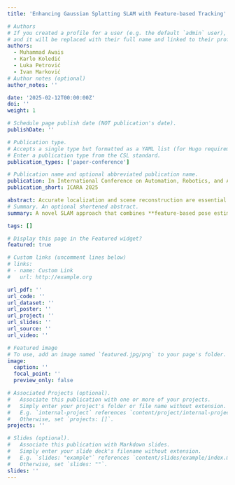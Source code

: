 ```yaml
---
title: 'Enhancing Gaussian Splatting SLAM with Feature-based Tracking'

# Authors
# If you created a profile for a user (e.g. the default `admin` user), write the username (folder name) here
# and it will be replaced with their full name and linked to their profile.
authors:
  - Muhammad Awais
  - Karlo Koledić
  - Luka Petrović
  - Ivan Marković
# Author notes (optional)
author_notes: ''

date: '2025-02-12T00:00:00Z'
doi: ''
weight: 1 

# Schedule page publish date (NOT publication's date).
publishDate: ''

# Publication type.
# Accepts a single type but formatted as a YAML list (for Hugo requirements).
# Enter a publication type from the CSL standard.
publication_types: ['paper-conference']

# Publication name and optional abbreviated publication name.
publication: In International Conference on Automation, Robotics, and Applications (ICARA 2025)
publication_short: ICARA 2025

abstract: Accurate localization and scene reconstruction are essential for the autonomous navigation of mobile agents. Simultaneous Localization and Mapping (SLAM) algorithms address both challenges by formulating a unified optimization problem, offering an integrated solution to both objectives. Recent advances in learning-based scene understanding have significantly improved accuracy and robustness, particularly in adverse scenarios that are troublesome for traditional geometric methods. However, generating an accurate dense scene reconstruction remains an open challenge, largely due to the complexity of the optimization problem, making it unsuitable for real-time requirements on resource-constrained devices. Novel advances in 3D reconstruction such as implicit representations and Gaussian Splatting present an enticing formulation enabling offline reconstruction of large-scale scenes. While these approaches have been successfully adapted for online incremental reconstruction, particularly through Gaussian Splatting SLAM methods, they are hindered by significant computational complexity and convergence challenges due to the non-convex nature of photometric optimization. In this work, we rethink this approach by combining the strengths of traditional feature-based methods with innovative reconstruction capability of Gaussian splatting. Specifically, we integrate feature-based pose estimation, relocalization, and loop closure with 3D Gaussian-based scene reconstruction. This results in state-of-the-art tracking and mapping performance on the EuRoC and TUM datasets, while significantly reducing convergence iterations and improving real-time performance.
# Summary. An optional shortened abstract.
summary: A novel SLAM approach that combines **feature-based pose estimation with Gaussian Splatting** 3D reconstruction, achieving state-of-the-art performance and real-time efficiency on benchmark datasets.

tags: []

# Display this page in the Featured widget?
featured: true

# Custom links (uncomment lines below)
# links:
# - name: Custom Link
#   url: http://example.org

url_pdf: ''
url_code: ''
url_dataset: ''
url_poster: ''
url_project: ''
url_slides: ''
url_source: ''
url_video: ''

# Featured image
# To use, add an image named `featured.jpg/png` to your page's folder.
image:
  caption: ''
  focal_point: ''
  preview_only: false

# Associated Projects (optional).
#   Associate this publication with one or more of your projects.
#   Simply enter your project's folder or file name without extension.
#   E.g. `internal-project` references `content/project/internal-project/index.md`.
#   Otherwise, set `projects: []`.
projects: ''

# Slides (optional).
#   Associate this publication with Markdown slides.
#   Simply enter your slide deck's filename without extension.
#   E.g. `slides: "example"` references `content/slides/example/index.md`.
#   Otherwise, set `slides: ""`.
slides: ''
---
```

